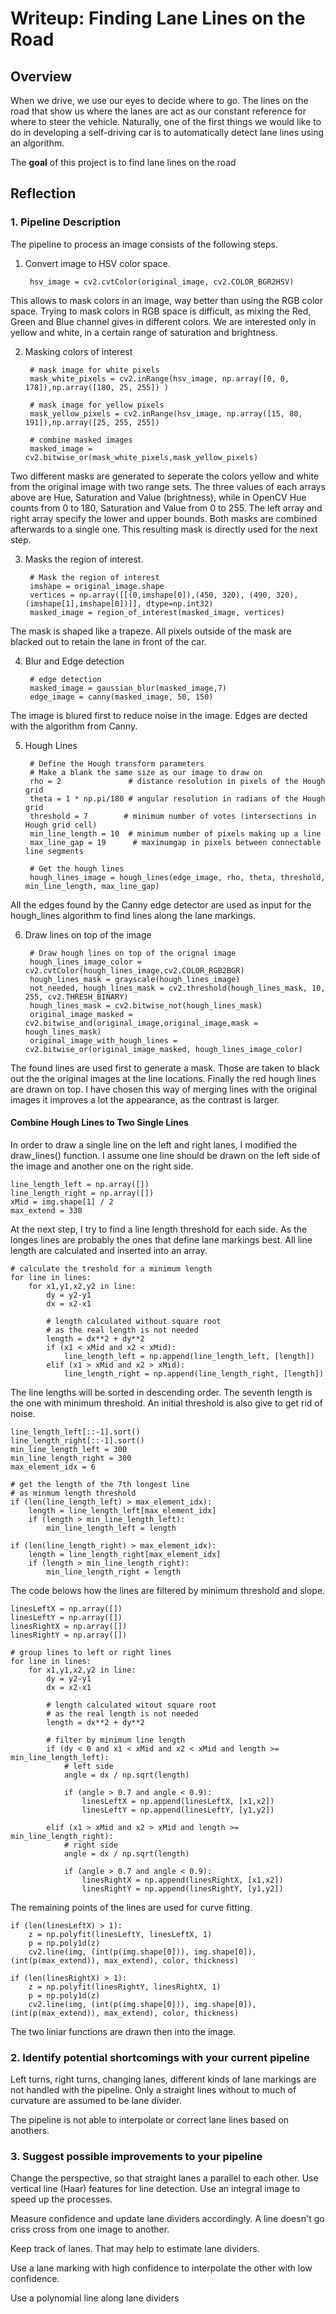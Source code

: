 # **Writeup: Finding Lane Lines on the Road** 

## Overview
When we drive, we use our eyes to decide where to go.  The lines on the road that show us where the lanes are act as our constant reference for where to steer the vehicle.  Naturally, one of the first things we would like to do in developing a self-driving car is to automatically detect lane lines using an algorithm.

The **goal** of this project is to find lane lines on the road

## Reflection

### 1. Pipeline Description 

The pipeline to process an image consists of the following steps. 

1. Convert image to HSV color space. 
	
        hsv_image = cv2.cvtColor(original_image, cv2.COLOR_BGR2HSV)
This allows to mask colors in an image, way better than using the RGB color space. Trying to mask colors in RGB space is difficult, as mixing the Red, Green and Blue channel gives in different colors. We are interested only in yellow and white, in a certain range of saturation and brightness. 

2. Masking colors of interest

        # mask image for white pixels
        mask_white_pixels = cv2.inRange(hsv_image, np.array([0, 0, 178]),np.array([180, 25, 255]) )
             
        # mask image for yellow pixels
        mask_yellow_pixels = cv2.inRange(hsv_image, np.array([15, 80, 191]),np.array([25, 255, 255]) 
       
        # combine masked images
        masked_image = cv2.bitwise_or(mask_white_pixels,mask_yellow_pixels)
Two different masks are generated to seperate the colors yellow and white from the original image with two range sets. The three values of each arrays above are Hue, Saturation and Value (brightness), while in OpenCV Hue counts from 0 to 180, Saturation and Value from 0 to 255. The left array and right array specify the lower and upper bounds. Both masks are combined afterwards to a single one. This resulting mask is directly used for the next step. 

3. Masks the region of interest. 

        # Mask the region of interest
        imshape = original_image.shape
        vertices = np.array([[(0,imshape[0]),(450, 320), (490, 320), (imshape[1],imshape[0])]], dtype=np.int32)
        masked_image = region_of_interest(masked_image, vertices)
The mask is shaped like a trapeze. All pixels outside of the mask are blacked out to retain the lane in front of the car.

4. Blur and Edge detection

        # edge detection
        masked_image = gaussian_blur(masked_image,7)
        edge_image = canny(masked_image, 50, 150)
The image is blured first to reduce noise in the image. Edges are dected with the algorithm from Canny. 

5. Hough Lines
 
        # Define the Hough transform parameters
        # Make a blank the same size as our image to draw on
        rho = 2               # distance resolution in pixels of the Hough grid
        theta = 1 * np.pi/180 # angular resolution in radians of the Hough grid
        threshold = 7        # minimum number of votes (intersections in Hough grid cell)
        min_line_length = 10  # minimum number of pixels making up a line
        max_line_gap = 19      # maximumgap in pixels between connectable line segments
    
        # Get the hough lines
        hough_lines_image = hough_lines(edge_image, rho, theta, threshold, min_line_length, max_line_gap)
All the edges found by the Canny edge detector are used as input for the hough_lines algorithm to find lines along the lane markings. 

6. Draw lines on top of the image

        # Draw hough lines on top of the orignal image
        hough_lines_image_color = cv2.cvtColor(hough_lines_image,cv2.COLOR_RGB2BGR)
        hough_lines_mask = grayscale(hough_lines_image)
        not_needed, hough_lines_mask = cv2.threshold(hough_lines_mask, 10, 255, cv2.THRESH_BINARY)
        hough_lines_mask = cv2.bitwise_not(hough_lines_mask)
        original_image_masked = cv2.bitwise_and(original_image,original_image,mask = hough_lines_mask)
        original_image_with_hough_lines = cv2.bitwise_or(original_image_masked, hough_lines_image_color)
The found lines are used first to generate a mask. Those are taken to black out the the original images at the line locations. Finally the red hough lines are drawn on top. I have chosen this way of merging lines with the original images it improves a lot the appearance, as the contrast is larger. 

#### Combine Hough Lines to Two Single Lines
In order to draw a single line on the left and right lanes, I modified the draw_lines() function. I assume one line should be drawn on the left side of the image and another one on the right side. 

    line_length_left = np.array([])
    line_length_right = np.array([])
    xMid = img.shape[1] / 2
    max_extend = 330

At the next step, I try to find a line length threshold for each side. As the longes lines are probably the ones that define lane markings best. All line length are calculated and inserted into an array. 
    
    # calculate the treshold for a minimum length
    for line in lines:
        for x1,y1,x2,y2 in line:
            dy = y2-y1
            dx = x2-x1

            # length calculated without square root
            # as the real length is not needed
            length = dx**2 + dy**2
            if (x1 < xMid and x2 < xMid):
                line_length_left = np.append(line_length_left, [length])
            elif (x1 > xMid and x2 > xMid):
                line_length_right = np.append(line_length_right, [length])
                     
The line lengths will be sorted in descending order. The seventh length is the one with minimum threshold. An initial threshold is also give to get rid of noise.
         
    line_length_left[::-1].sort()
    line_length_right[::-1].sort()
    min_line_length_left = 300
    min_line_length_right = 300
    max_element_idx = 6
    
    # get the length of the 7th longest line
    # as minmum length threshold
    if (len(line_length_left) > max_element_idx):
        length = line_length_left[max_element_idx]
        if (length > min_line_length_left):
            min_line_length_left = length 

    if (len(line_length_right) > max_element_idx):
        length = line_length_right[max_element_idx]
        if (length > min_line_length_right):
            min_line_length_right = length

The code belows how the lines are filtered by minimum threshold and slope. 

    linesLeftX = np.array([])
    linesLeftY = np.array([])
    linesRightX = np.array([])
    linesRightY = np.array([])
        
    # group lines to left or right lines
    for line in lines:
        for x1,y1,x2,y2 in line:
            dy = y2-y1
            dx = x2-x1
            
            # length calculated witout square root
            # as the real length is not needed
            length = dx**2 + dy**2

            # filter by minimum line length
            if (dy < 0 and x1 < xMid and x2 < xMid and length >= min_line_length_left):
                # left side
                angle = dx / np.sqrt(length)
                
                if (angle > 0.7 and angle < 0.9):
                    linesLeftX = np.append(linesLeftX, [x1,x2])
                    linesLeftY = np.append(linesLeftY, [y1,y2])
                    
            elif (x1 > xMid and x2 > xMid and length >= min_line_length_right):
                # right side
                angle = dx / np.sqrt(length)

                if (angle > 0.7 and angle < 0.9):
                    linesRightX = np.append(linesRightX, [x1,x2])
                    linesRightY = np.append(linesRightY, [y1,y2])

The remaining points of the lines are used for curve fitting. 
                        
    if (len(linesLeftX) > 1):
        z = np.polyfit(linesLeftY, linesLeftX, 1)
        p = np.poly1d(z)
        cv2.line(img, (int(p(img.shape[0])), img.shape[0]), (int(p(max_extend)), max_extend), color, thickness)
            
    if (len(linesRightX) > 1):
        z = np.polyfit(linesRightY, linesRightX, 1)
        p = np.poly1d(z)
        cv2.line(img, (int(p(img.shape[0])), img.shape[0]), (int(p(max_extend)), max_extend), color, thickness)

The two liniar functions are drawn then into the image.

### 2. Identify potential shortcomings with your current pipeline

Left turns, right turns, changing lanes, different kinds of lane markings are not handled with the pipeline. Only a straight lines without to much of curvature are assumed to be lane divider. 

The pipeline is not able to interpolate or correct lane lines based on anothers. 

### 3. Suggest possible improvements to your pipeline

Change the perspective, so that straight lanes a parallel to each other. Use vertical line (Haar) features for line detection. Use an integral image to speed up the processes.

Measure confidence and update lane dividers accordingly. A line doesn't go criss cross from one image to another. 

Keep track of lanes. That may help to estimate lane dividers.

Use a lane marking with high confidence to interpolate the other with low confidence.

Use a polynomial line along lane dividers

